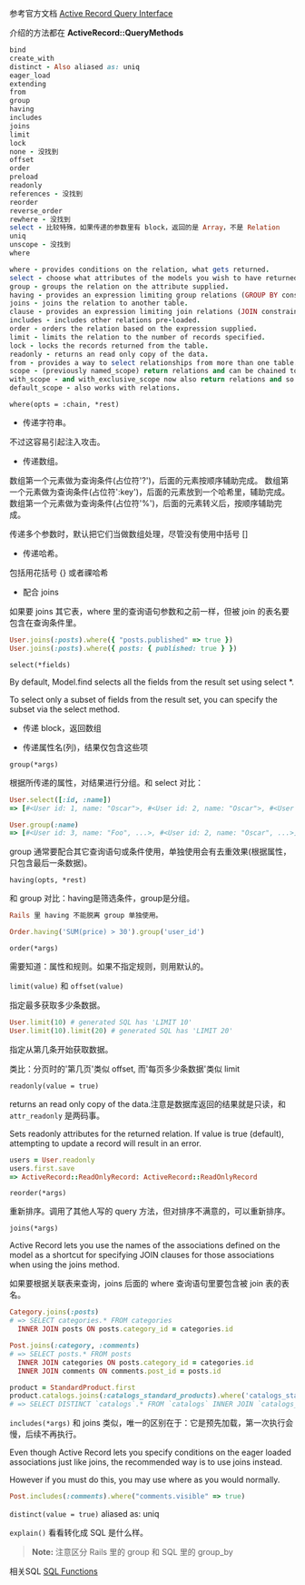 参考官方文档 [Active Record Query Interface](http://edgeguides.rubyonrails.org/active_record_querying.html)

介绍的方法都在 **ActiveRecord::QueryMethods**

```ruby
bind
create_with
distinct - Also aliased as: uniq
eager_load
extending
from
group
having
includes
joins
limit
lock
none - 没找到
offset
order
preload
readonly
references - 没找到
reorder
reverse_order
rewhere - 没找到
select - 比较特殊，如果传递的参数里有 block，返回的是 Array，不是 Relation
uniq
unscope - 没找到
where
```

```ruby
where - provides conditions on the relation, what gets returned.
select - choose what attributes of the models you wish to have returned from the database.
group - groups the relation on the attribute supplied.
having - provides an expression limiting group relations (GROUP BY constraint).
joins - joins the relation to another table.
clause - provides an expression limiting join relations (JOIN constraint).
includes - includes other relations pre-loaded.
order - orders the relation based on the expression supplied.
limit - limits the relation to the number of records specified.
lock - locks the records returned from the table.
readonly - returns an read only copy of the data.
from - provides a way to select relationships from more than one table.
scope - (previously named_scope) return relations and can be chained together with the other relation methods.
with_scope - and with_exclusive_scope now also return relations and so can be chained.
default_scope - also works with relations.
```

`where(opts = :chain, *rest)`

- 传递字符串。

不过这容易引起注入攻击。

- 传递数组。

数组第一个元素做为查询条件(占位符'?')，后面的元素按顺序辅助完成。
数组第一个元素做为查询条件(占位符':key')，后面的元素放到一个哈希里，辅助完成。
数组第一个元素做为查询条件(占位符'%')，后面的元素转义后，按顺序辅助完成。

传递多个参数时，默认把它们当做数组处理，尽管没有使用中括号 []

- 传递哈希。

包括用花括号 {} 或者祼哈希

- 配合 joins

如果要 joins 其它表，where 里的查询语句参数和之前一样，但被 join 的表名要包含在查询条件里。

```ruby
User.joins(:posts).where({ "posts.published" => true })
User.joins(:posts).where({ posts: { published: true } })
```

`select(*fields)`

By default, Model.find selects all the fields from the result set using select *.

To select only a subset of fields from the result set, you can specify the subset via the select method.

- 传递 block，返回数组

- 传递属性名(列)，结果仅包含这些项

`group(*args)`

根据所传递的属性，对结果进行分组。和 select 对比：

```ruby
User.select([:id, :name])
=> [#<User id: 1, name: "Oscar">, #<User id: 2, name: "Oscar">, #<User id: 3, name: "Foo">

User.group(:name)
=> [#<User id: 3, name: "Foo", ...>, #<User id: 2, name: "Oscar", ...>]
```

group 通常要配合其它查询语句或条件使用，单独使用会有去重效果(根据属性，只包含最后一条数据)。

`having(opts, *rest)`

和 group 对比：having是筛选条件，group是分组。

```ruby
Rails 里 having 不能脱离 group 单独使用。

Order.having('SUM(price) > 30').group('user_id')
```

`order(*args)`

需要知道：属性和规则。如果不指定规则，则用默认的。

`limit(value)` 和 `offset(value)`

指定最多获取多少条数据。

```ruby
User.limit(10) # generated SQL has 'LIMIT 10'
User.limit(10).limit(20) # generated SQL has 'LIMIT 20'
```

指定从第几条开始获取数据。

类比：分页时的'第几页'类似 offset, 而'每页多少条数据'类似 limit

`readonly(value = true)`

returns an read only copy of the data.注意是数据库返回的结果就是只读，和 `attr_readonly` 是两码事。

Sets readonly attributes for the returned relation. If value is true (default), attempting to update a record will result in an error.

```ruby
users = User.readonly
users.first.save
=> ActiveRecord::ReadOnlyRecord: ActiveRecord::ReadOnlyRecord
```

`reorder(*args)`

重新排序。调用了其他人写的 query 方法，但对排序不满意的，可以重新排序。

`joins(*args)`

Active Record lets you use the names of the associations defined on the model as a shortcut for specifying JOIN clauses for those associations when using the joins method.

如果要根据关联表来查询，joins 后面的 where 查询语句里要包含被 join 表的表名。

```ruby
Category.joins(:posts)
# => SELECT categories.* FROM categories
  INNER JOIN posts ON posts.category_id = categories.id

Post.joins(:category, :comments)
# => SELECT posts.* FROM posts
  INNER JOIN categories ON posts.category_id = categories.id
  INNER JOIN comments ON comments.post_id = posts.id

product = StandardProduct.first
product.catalogs.joins(:catalogs_standard_products).where('catalogs_standard_products.is_default = ?', true)
# => SELECT DISTINCT `catalogs`.* FROM `catalogs` INNER JOIN `catalogs_standard_products` `catalogs_standard_products_catalogs` ON `catalogs_standard_products_catalogs`.`catalog_id` = `catalogs`.`id` INNER JOIN `catalogs_standard_products` ON `catalogs`.`id` = `catalogs_standard_products`.`catalog_id` WHERE `catalogs_standard_products`.`standard_product_id` = 100011 AND (catalogs_standard_products.is_default = 1)
```

`includes(*args)` 和 joins 类似，唯一的区别在于：它是预先加载，第一次执行会慢，后续不再执行。

Even though Active Record lets you specify conditions on the eager loaded associations just like joins, the recommended way is to use joins instead.

However if you must do this, you may use where as you would normally.

```ruby
Post.includes(:comments).where("comments.visible" => true)
```

`distinct(value = true)`  aliased as: uniq

`explain()` 看看转化成 SQL 是什么样。

> **Note:** 注意区分 Rails 里的 group 和 SQL 里的 group_by

相关SQL [SQL Functions](http://www.w3schools.com/sql/sql_functions.asp)
